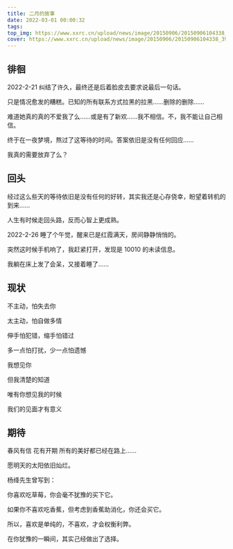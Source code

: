 ```yaml
---
title: 二月的故事
date: 2022-03-01 00:00:32
tags:
top_img: https://www.xxrc.cn/upload/news/image/20150906/20150906104338_39833.jpg
cover: https://www.xxrc.cn/upload/news/image/20150906/20150906104338_39833.jpg
---
```



## 徘徊

2022-2-21 纠结了许久，最终还是后着脸皮去要求说最后一句话。

只是情况愈发的糟糕。已知的所有联系方式拉黑的拉黑……删除的删除…… 

难道她真的真的不爱我了么……或是有了新欢……我不相信。不，我不能让自己相信。

终于在一夜梦境，熬过了这等待的时间。答案依旧是没有任何回应……

我真的需要放弃了么？


## 回头

经过这么些天的等待依旧是没有任何的好转，其实我还是心存侥幸，盼望着转机的到来……

人生有时候走回头路，反而心智上更成熟。
 
2022-2-26 睡了个午觉，醒来已是红霞满天，房间静静悄悄的。

突然这时候手机响了，我赶紧打开，发现是 10010 的未读信息。

我躺在床上发了会呆，又接着睡了......


## 现状

不主动，怕失去你

太主动，怕自做多情

伸手怕犯错，缩手怕错过

多一点怕打扰，少一点怕遗憾

我想见你

但我清楚的知道

唯有你想见我的时候

我们的见面才有意义


## 期待

春风有信 花有开期 所有的美好都已经在路上……

愿明天的太阳依旧灿烂。

杨绛先生曾写到：

你喜欢吃草莓，你会毫不犹豫的买下它。

如果你不喜欢吃香蕉，但考虑到香蕉助消化，你还会买它。

所以，喜欢是单纯的，不喜欢，才会权衡利弊。

在你犹豫的一瞬间，其实己经做出了选择。